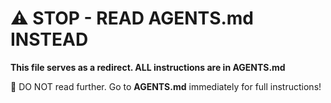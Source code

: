 # ⚠️ STOP - READ AGENTS.md INSTEAD

**This file serves as a redirect. ALL instructions are in AGENTS.md**

🚨 DO NOT read further. Go to **AGENTS.md** immediately for full instructions!